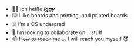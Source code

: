 - 😵‍💫 Ich heiße __*Iggy*__
- ⌨️ I like boards and printing, and printed boards
- ☠️ I’m a CS undergrad
- 🤨 I’m looking to collaborate on... stuff
- 📫 ~~How to reach me ...~~ I will reach you myself 😈

